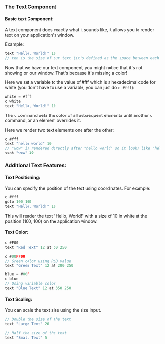
### The Text Component

#### Basic `text` Component:

A text component does exactly what it sounds like, it allows you to render text on your application's window.

Example:
```js
text "Hello, World!" 10
// ten is the size of our text (it's defined as the space between each character)
```

Now that we have our text component, you might notice that it's not showing on our window. That's because it's missing a color!

Here we set a variable to the value of #fff which is a hexadecimal code for white (you don't have to use a variable, you can just do `c #fff`):
```js
white = #fff
c white
text "Hello, World!" 10
```

The `c` command sets the color of all subsequent elements until another `c` command, or an element overrides it.

Here we render two text elements one after the other:
```js
c #fff
text "hello world" 10
// "wow" is rendered directly after "hello world" so it looks like "hello worldwow"
text "wow" 10
```

### Additional Text Features:

#### Text Positioning:

You can specify the position of the text using coordinates. For example:
```js
c #fff
goto 100 100
text "Hello, World!" 10
```
This will render the text "Hello, World!" with a size of 10 in white at the position (100, 100) on the application window.


#### Text Color:

```js
c #F00
text "Red Text" 12 at 50 250

c #00FF00
// Green color using RGB value
text "Green Text" 12 at 200 250

blue = #00F
c blue
// Using variable color
text "Blue Text" 12 at 350 250
```

#### Text Scaling:

You can scale the text size using the size input.
```js
// Double the size of the text
text "Large Text" 20

// Half the size of the text
text "Small Text" 5
```
